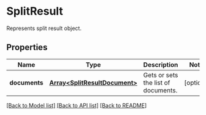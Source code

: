 # SplitResult
Represents split result object.

## Properties
Name | Type | Description | Notes
------------ | ------------- | ------------- | -------------
**documents** | [**Array&lt;SplitResultDocument&gt;**](SplitResultDocument.md) | Gets or sets the list of documents. | [optional]

[[Back to Model list]](../README.md#documentation-for-models) [[Back to API list]](../README.md#documentation-for-api-endpoints) [[Back to README]](../README.md)

